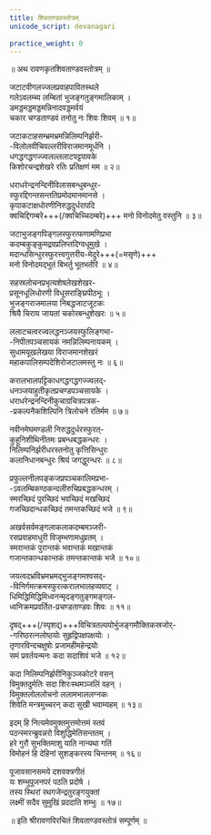 ```yaml
---  
title: शिवताण्डवस्तोत्रम्  
unicode_script: devanagari  
  
practice_weight: 0  
---  
```


॥ अथ रावणकृतशिवताण्डवस्तोत्रम् ॥  


जटाटवीगलज्जलप्रवाहपावितस्थले  
  गलेऽवलम्ब्य लम्बितां भुजङ्गतुङ्गमालिकाम् ।  
डमड्डमड्डमड्डमन्निनादवड्डमर्वयं  
  चकार चण्डताण्डवं तनोतु नः शिवः शिवम् ॥ १॥  

जटाकटाहसम्भ्रमभ्रमन्निलिम्पनिर्झरी-  
     -विलोलवीचिवल्लरीविराजमानमूर्धनि ।  
धगद्धगद्धगज्ज्वलल्ललाटपट्टपावके  
      किशोरचन्द्रशेखरे रतिः प्रतिक्षणं मम ॥ २॥  

धराधरेन्द्रनन्दिनीविलासबन्धुबन्धुर-  
      स्फुरद्दिगन्तसन्ततिप्रमोदमानमानसे ।  
कृपाकटाक्षधोरणीनिरुद्धदुर्धरापदि  
      क्वचिद्दिगम्बरे+++(/क्वचिच्चिदम्बरे)+++ मनो विनोदमेतु वस्तुनि ॥ ३॥  

जटाभुजङ्गपिङ्गलस्फुरत्फणामणिप्रभा  
      कदम्बकुङ्कुमद्रवप्रलिप्तदिग्वधूमुखे ।  
मदान्धसिन्धुरस्फुरत्त्वगुत्तरीय-मेदुरे+++(=मसृणे)+++  
     मनो विनोदमद्भुतं बिभर्तु भूतभर्तरि ॥ ४॥  

सहस्रलोचनप्रभृत्यशेषलेखशेखर-  
     प्रसूनधूलिधोरणी विधूसराङ्घ्रिपीठभूः ।  
भुजङ्गराजमालया निबद्धजाटजूटकः  
     श्रियै चिराय जायतां चकोरबन्धुशेखरः ॥ ५॥  

ललाटचत्वरज्वलद्धनञ्जयस्फुलिङ्गभा-  
    -निपीतपञ्चसायकं नमन्निलिम्पनायकम् ।  
सुधामयूखलेखया विराजमानशेखरं  
     महाकपालिसम्पदेशिरोजटालमस्तु नः  ॥ ६॥  

करालभालपट्टिकाधगद्धगद्धगज्ज्वलद्-  
     धनञ्जयाहुतीकृतप्रचण्डपञ्चसायके ।  
धराधरेन्द्रनन्दिनीकुचाग्रचित्रपत्रक-  
    -प्रकल्पनैकशिल्पिनि त्रिलोचने रतिर्मम ॥ ७॥  

नवीनमेघमण्डली निरुद्धदुर्धरस्फुरत्-  
     कुहूनिशीथिनीतमः प्रबन्धबद्धकन्धरः ।  
निलिम्पनिर्झरीधरस्तनोतु कृत्तिसिन्धुरः  
     कलानिधानबन्धुरः श्रियं जगद्धुरन्धरः ॥ ८॥  

प्रफुल्लनीलपङ्कजप्रपञ्चकालिमप्रभा-  
    -ऽवलम्बिकण्ठकन्दलीरुचिप्रबद्धकन्धरम् ।  
स्मरच्छिदं पुरच्छिदं भवच्छिदं मखच्छिदं  
     गजच्छिदान्धकच्छिदं तमन्तकच्छिदं भजे ॥ ९॥  

अखर्वसर्वमङ्गलाकलाकदम्बमञ्जरी-  
     रसप्रवाहमाधुरी विजृम्भणामधुव्रतम् ।  
स्मरान्तकं पुरान्तकं भवान्तकं मखान्तकं  
     गजान्तकान्धकान्तकं तमन्तकान्तकं भजे ॥ १०॥  

जयत्वदभ्रविभ्रमभ्रमद्भुजङ्गमश्वसद्-  
    -विनिर्गमत्क्रमस्फुरत्करालभालहव्यवाट् ।  
धिमिद्धिमिद्धिमिध्वनन्मृदङ्गतुङ्गमङ्गल-  
     ध्वनिक्रमप्रवर्तित-प्रचण्डताण्डवः शिवः ॥ ११॥  

दृषद्+++(/स्पृशद्)+++विचित्रतल्पयोर्भुजङ्गमौक्तिकस्रजोर्-  
    -गरिष्ठरत्नलोष्ठयोः सुहृद्विपक्षपक्षयोः ।  
तृणारविन्दचक्षुषोः प्रजामहीमहेन्द्रयोः  
     समं प्रवर्तयन्मनः कदा सदाशिवं भजे ॥ १२॥  

कदा निलिम्पनिर्झरीनिकुञ्जकोटरे वसन्  
     विमुक्तदुर्मतिः सदा शिरःस्थमञ्जलिं वहन् ।  
विमुक्तलोललोचनो ललामभाललग्नकः  
     शिवेति मन्त्रमुच्चरन् कदा सुखी भवाम्यहम् ॥ १३॥  

इदम् हि नित्यमेवमुक्तमुत्तमोत्तमं स्तवं  
     पठन्स्मरन्ब्रुवन्नरो विशुद्धिमेतिसन्ततम् ।  
हरे गुरौ सुभक्तिमाशु याति नान्यथा गतिं  
     विमोहनं हि देहिनां सुशङ्करस्य चिन्तनम् ॥ १६॥  

पूजावसानसमये दशवक्त्रगीतं  
     यः शम्भुपूजनपरं पठति प्रदोषे ।  
तस्य स्थिरां रथगजेन्द्रतुरङ्गयुक्तां  
     लक्ष्मीं सदैव  सुमुखिं प्रददाति शम्भुः ॥ १७॥  

   ॥ इति श्रीरावणविरचितं शिवताण्डवस्तोत्रं सम्पूर्णम् ॥  

